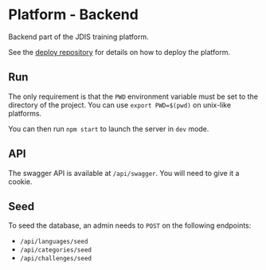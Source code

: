 # Platform - Backend
Backend part of the JDIS training platform.

See the [deploy repository](https://github.com/JDIS/Platform-Deploy) for details on how to deploy the platform.

## Run
The only requirement is that the `PWD` environment variable must be set to the directory of the project.
You can use `export PWD=$(pwd)` on unix-like platforms.

You can then run `npm start` to launch the server in `dev` mode.

## API
The swagger API is available at `/api/swagger`. You will need to give it a cookie.

## Seed
To seed the database, an admin needs to `POST` on the following endpoints:
- `/api/languages/seed`
- `/api/categories/seed`
- `/api/challenges/seed`
